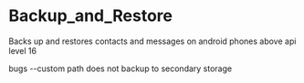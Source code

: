 # Backup_and_Restore
Backs up and restores contacts and messages on android phones above api level 16

bugs
--custom path does not backup to secondary storage
